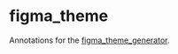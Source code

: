 # figma_theme

Annotations for the [figma_theme_generator](https://pub.dev/packages/figma_theme_generator).


